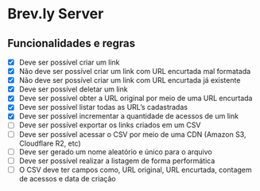 # Brev.ly Server

## Funcionalidades e regras

- [x]  Deve ser possível criar um link
- [x]  Não deve ser possível criar um link com URL encurtada mal formatada
- [x]  Não deve ser possível criar um link com URL encurtada já existente
- [x]  Deve ser possível deletar um link
- [x]  Deve ser possível obter a URL original por meio de uma URL encurtada
- [x]  Deve ser possível listar todas as URL’s cadastradas
- [x]  Deve ser possível incrementar a quantidade de acessos de um link
- [ ]  Deve ser possível exportar os links criados em um CSV
- [ ]  Deve ser possível acessar o CSV por meio de uma CDN (Amazon S3, Cloudflare R2, etc)
- [ ]  Deve ser gerado um nome aleatório e único para o arquivo
- [ ]  Deve ser possível realizar a listagem de forma performática
- [ ]  O CSV deve ter campos como, URL original, URL encurtada, contagem de acessos e data de criação
